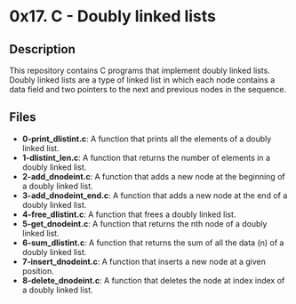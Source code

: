 # 0x17. C - Doubly linked lists

## Description
This repository contains C programs that implement doubly linked lists. Doubly linked lists are a type of linked list in which each node contains a data field and two pointers to the next and previous nodes in the sequence.

## Files
- **0-print_dlistint.c**: A function that prints all the elements of a doubly linked list.
- **1-dlistint_len.c**: A function that returns the number of elements in a doubly linked list.
- **2-add_dnodeint.c**: A function that adds a new node at the beginning of a doubly linked list.
- **3-add_dnodeint_end.c**: A function that adds a new node at the end of a doubly linked list.
- **4-free_dlistint.c**: A function that frees a doubly linked list.
- **5-get_dnodeint.c**: A function that returns the nth node of a doubly linked list.
- **6-sum_dlistint.c**: A function that returns the sum of all the data (n) of a doubly linked list.
- **7-insert_dnodeint.c**: A function that inserts a new node at a given position.
- **8-delete_dnodeint.c**: A function that deletes the node at index index of a doubly linked list.
